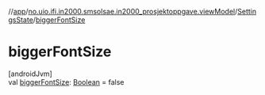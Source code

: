 //[app](../../../index.md)/[no.uio.ifi.in2000.smsolsae.in2000_prosjektoppgave.viewModel](../index.md)/[SettingsState](index.md)/[biggerFontSize](bigger-font-size.md)

# biggerFontSize

[androidJvm]\
val [biggerFontSize](bigger-font-size.md): [Boolean](https://kotlinlang.org/api/latest/jvm/stdlib/kotlin/-boolean/index.html) = false
